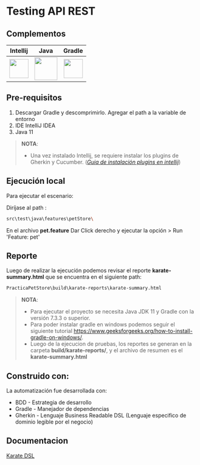 # Testing API REST

## Complementos
|**Intellij**|**Java**|**Gradle**| 
| :----: | :----: | :----: |
|[<img width="50" height="50" src="https://cdn.iconscout.com/icon/free/png-128/intellij-idea-569199.png">](https://www.jetbrains.com/es-es/idea/download/#section=windows)|[<img height="60" src="https://www.oracle.com/a/ocom/img/cb71-java-logo.png">](https://www.oracle.com/java/technologies/javase/javase-jdk8-downloads.html)|[<img height="50" src="https://gradle.org/images/gradle-knowledge-graph-logo.png?20170228">](https://gradle.org/releases/)|


## Pre-requisitos

1. Descargar Gradle y descomprimirlo. Agregar el path a la variable de entorno
2. IDE IntelliJ IDEA
3. Java 11

> **NOTA**:
> * Una vez instalado Intellij, se requiere instalar los plugins de Gherkin y Cucumber. (*[Guia de instalación plugins en intellij](https://www.jetbrains.com/help/idea/managing-plugins.html)*)

## Ejecución local

Para ejecutar el escenario:

Diríjase al path :

```bash
src\test\java\features\petStore\
```
En el archivo **pet.feature** Dar Click derecho y ejecutar la opción > Run 'Feature: pet'

## Reporte
Luego de realizar la ejecución podemos revisar el reporte  **karate-summary.html** que se encuentra en el siguiente path:
```bash
PracticaPetStore\build\karate-reports\karate-summary.html
```

> **NOTA**:
> * Para ejecutar el proyecto se necesita Java JDK 11 y Gradle con la versión 7.3.3 o superior.
> * Para poder instalar gradle en windows podemos seguir el siguiente tutorial https://www.geeksforgeeks.org/how-to-install-gradle-on-windows/.
> * Luego de la ejecucion de pruebas, los reportes se generan en la carpeta **build/karate-reports/**, y el archivo de resumen es el **karate-summary.html**

## Construido con:
La automatización fue desarrollada con:

* BDD - Estrategia de desarrollo
* Gradle - Manejador de dependencias
* Gherkin - Lenguaje Business Readable DSL (Lenguaje especifico de dominio legible por el negocio)

## Documentacion

[Karate DSL](https://github.com/karatelabs/karate)
